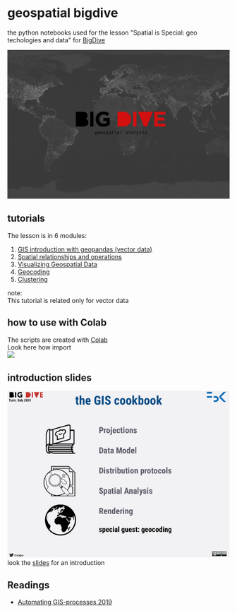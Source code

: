 # geospatial bigdive
the python notebooks used for the lesson "Spatial is Special: geo techologies and data" for [BigDive](https://www.bigdive.eu/big-dive/)

<img src="https://raw.githubusercontent.com/napo/geospatial_bigdive/master/img/welcome_bigdive_geospatial.png" width="600">

## tutorials
The lesson is in 6 modules:
1. [GIS introduction with geopandas (vector data)](https://raw.githubusercontent.com/napo/geospatial_bigdive/master/01_GIS_introduction_with_geopandas_(vector_data)_bigdive.ipynb)
2. [Spatial relationships and operations](https://raw.githubusercontent.com/napo/geospatial_bigdive/master/02_Spatial_relationships_and_operations_bigdive.ipynb)
3. [Visualizing Geospatial Data](https://raw.githubusercontent.com/napo/geospatial_bigdive/master/03_Visualizing_Geospatial_Data_bigdive.ipynb)
4. [Geocoding](https://raw.githubusercontent.com/napo/geospatial_bigdive/master/04_Geocoding_bigdive.ipynb) 
5. [Clustering](https://raw.githubusercontent.com/napo/geospatial_bigdive/master/05_Clustering_bigdive.ipynb)

note:<br/>
This tutorial is related only for vector data

## how to use with Colab

The scripts are created with [Colab](https://colab.research.google.com)<br/>
Look here how import<br/>
<img src="https://raw.githubusercontent.com/napo/geospatial_bigdive/master/img/import_colab_github.gif" width="600">

## introduction slides

<img src="https://raw.githubusercontent.com/napo/geospatial_bigdive/master/img/bigdive_geospatial_introduction_preview.png" width="600"><br/>
look the [slides](docs/BigDive_geospatial_Introduction.pdf) for an introduction

## Readings
* [Automating GIS-processes 2019](https://automating-gis-processes.github.io/site/)
